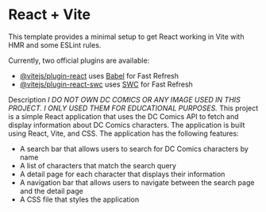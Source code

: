 # React + Vite

This template provides a minimal setup to get React working in Vite with HMR and some ESLint rules.

Currently, two official plugins are available:

- [@vitejs/plugin-react](https://github.com/vitejs/vite-plugin-react/blob/main/packages/plugin-react/README.md) uses [Babel](https://babeljs.io/) for Fast Refresh
- [@vitejs/plugin-react-swc](https://github.com/vitejs/vite-plugin-react-swc) uses [SWC](https://swc.rs/) for Fast Refresh


Description
*I DO NOT OWN DC COMICS OR ANY IMAGE USED IN THIS PROJECT. I ONLY USED THEM FOR EDUCATIONAL PURPOSES.*
This project is a simple React application that uses the DC Comics API to fetch and display information about DC
Comics characters. The application is built using React, Vite, and CSS.
The application has the following features:
- A search bar that allows users to search for DC Comics characters by name
- A list of characters that match the search query
- A detail page for each character that displays their information
- A navigation bar that allows users to navigate between the search page and the detail page
- A CSS file that styles the application
